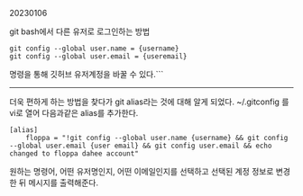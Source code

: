 20230106

git bash에서 다른 유저로 로그인하는 방법

```
git config --global user.name = {username}
git config --global user.email = {useremail}
```
명령을 통해 깃허브 유저계정을 바꿀 수 있다.```

---
더욱 편하게 하는 방법을 찾다가 git alias라는 것에 대해 알게 되었다.
~/.gitconfig 를 vi로 열어 다음과같은 alias를 추가한다.

```
[alias]
	floppa = "!git config --global user.name {username} && git config --global user.email {user email} && git config user.email && echo changed to floppa dahee account"
```
원하는 명령어, 어떤 유저명인지, 어떤 이메일인지를 선택하고
선택된 계정 정보로 변경한 뒤 메시지를 출력해준다.
	
